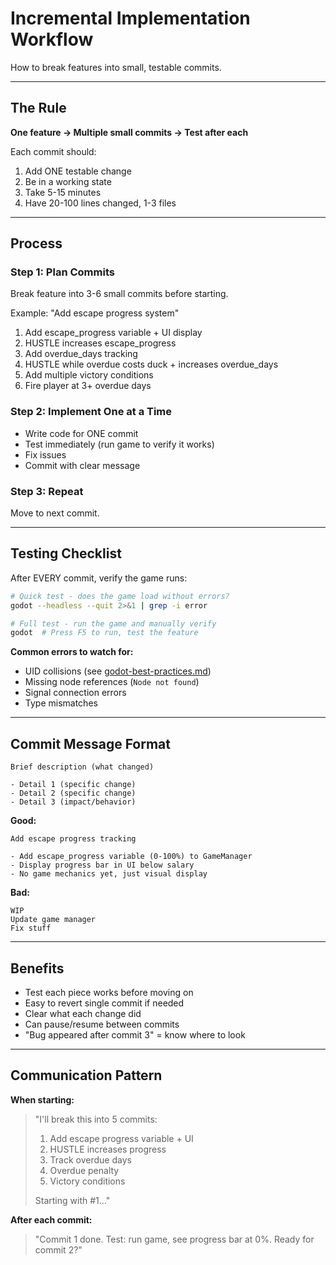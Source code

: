# Incremental Implementation Workflow

How to break features into small, testable commits.

---

## The Rule

**One feature → Multiple small commits → Test after each**

Each commit should:
1. Add ONE testable change
2. Be in a working state
3. Take 5-15 minutes
4. Have 20-100 lines changed, 1-3 files

---

## Process

### Step 1: Plan Commits
Break feature into 3-6 small commits before starting.

Example: "Add escape progress system"
1. Add escape_progress variable + UI display
2. HUSTLE increases escape_progress
3. Add overdue_days tracking
4. HUSTLE while overdue costs duck + increases overdue_days
5. Add multiple victory conditions
6. Fire player at 3+ overdue days

### Step 2: Implement One at a Time
- Write code for ONE commit
- Test immediately (run game to verify it works)
- Fix issues
- Commit with clear message

### Step 3: Repeat
Move to next commit.

---

## Testing Checklist

After EVERY commit, verify the game runs:

```bash
# Quick test - does the game load without errors?
godot --headless --quit 2>&1 | grep -i error

# Full test - run the game and manually verify
godot  # Press F5 to run, test the feature
```

**Common errors to watch for:**
- UID collisions (see [godot-best-practices.md](godot-best-practices.md))
- Missing node references (`Node not found`)
- Signal connection errors
- Type mismatches

---

## Commit Message Format

```
Brief description (what changed)

- Detail 1 (specific change)
- Detail 2 (specific change)
- Detail 3 (impact/behavior)
```

**Good:**
```
Add escape progress tracking

- Add escape_progress variable (0-100%) to GameManager
- Display progress bar in UI below salary
- No game mechanics yet, just visual display
```

**Bad:**
```
WIP
Update game manager
Fix stuff
```

---

## Benefits

- Test each piece works before moving on
- Easy to revert single commit if needed
- Clear what each change did
- Can pause/resume between commits
- "Bug appeared after commit 3" = know where to look

---

## Communication Pattern

**When starting:**
> "I'll break this into 5 commits:
> 1. Add escape progress variable + UI
> 2. HUSTLE increases progress
> 3. Track overdue days
> 4. Overdue penalty
> 5. Victory conditions
>
> Starting with #1..."

**After each commit:**
> "Commit 1 done. Test: run game, see progress bar at 0%.
> Ready for commit 2?"
